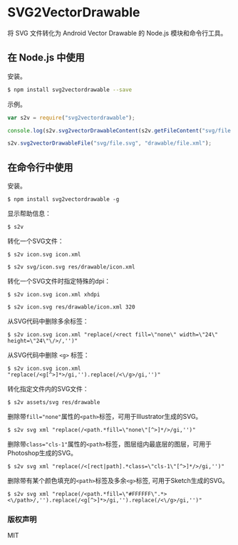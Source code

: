 # SVG2VectorDrawable

将 SVG 文件转化为 Android Vector Drawable 的 Node.js 模块和命令行工具。

## 在 Node.js 中使用

安装。

```bash
$ npm install svg2vectordrawable --save
```

示例。

```javascript
var s2v = require("svg2vectordrawable");

console.log(s2v.svg2vectorDrawableContent(s2v.getFileContent("svg/file.svg")));

s2v.svg2vectorDrawableFile("svg/file.svg", "drawable/file.xml");
```

## 在命令行中使用

安装。

```shell
$ npm install svg2vectordrawable -g
```

显示帮助信息：

```
$ s2v
```

转化一个SVG文件：

```
$ s2v icon.svg icon.xml
```
```
$ s2v svg/icon.svg res/drawable/icon.xml
```

转化一个SVG文件时指定特殊的dpi：

```
$ s2v icon.svg icon.xml xhdpi
```
```
$ s2v icon.svg res/drawable/icon.xml 320
```

从SVG代码中删除多余标签：

```
$ s2v icon.svg icon.xml "replace(/<rect fill=\"none\" width=\"24\" height=\"24\"\/>/,'')"
```

从SVG代码中删除 `<g>` 标签：

```
$ s2v icon.svg icon.xml "replace(/<g[^>]*>/gi,'').replace(/<\/g>/gi,'')"
```

转化指定文件内的SVG文件：

```
$ s2v assets/svg res/drawable
```

删除带`fill="none"`属性的`<path>`标签，可用于Illustrator生成的SVG。

```
$ s2v svg xml "replace(/<path.*fill=\"none\"[^>]*/>/gi,'')"
```

删除带`class="cls-1"`属性的`<path>`标签，图层组内最底层的图层，可用于Photoshop生成的SVG。

```
$ s2v svg xml "replace(/<[rect|path].*class=\"cls-1\"[^>]*/>/gi,'')"
```

删除带有某个颜色填充的`<path>`标签及多余`<g>`标签, 可用于Sketch生成的SVG。

```
$ s2v svg xml "replace(/<path.*fill=\"#FFFFFF\".*><\/path>/,'').replace(/<g[^>]*>/gi,'').replace(/<\/g>/gi,'')"
```

### 版权声明

MIT